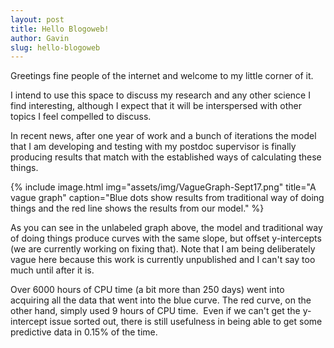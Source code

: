 ```yaml
---
layout: post
title: Hello Blogoweb!
author: Gavin
slug: hello-blogoweb
---
```


Greetings fine people of the internet and welcome to my little corner
of it.
<!--more-->

I intend to use this space to discuss my research and any other science
I find interesting, although I expect that it will be interspersed with
other topics I feel compelled to discuss.

In recent news, after one year of work and a bunch of iterations the
model that I am developing and testing with my postdoc supervisor is
finally producing results that match with the established ways of
calculating these things.

{% include image.html
    img="assets/img/VagueGraph-Sept17.png"
    title="A vague graph"
    caption="Blue dots show results from traditional way of doing things and the red line shows the results from our model." %}

As you can see in the unlabeled graph above, the model and traditional
way of doing things produce curves with the same slope, but offset
y-intercepts (we are currently working on fixing that). Note that I am
being deliberately vague here because this work is currently unpublished
and I can't say too much until after it is.

Over 6000 hours of CPU time (a bit more than 250 days) went into
acquiring all the data that went into the blue curve. The red curve, on
the other hand, simply used 9 hours of CPU time.  Even if we can't get
the y-intercept issue sorted out, there is still usefulness in being
able to get some predictive data in 0.15% of the time.

